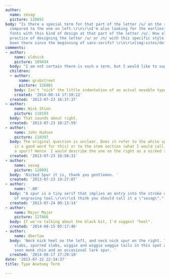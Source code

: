 ```yaml
---
author:
  name: sevag
  picture: 120891
body: "Is there a special term for that part of the letter /u/ on the right(circled)
  compared to the one on left.\r\n\r\nI'm also looking for the earliest examples of
  fonts with this kind of design at that part of the letter /u/. How old could the
  practice of designing the letter /u/ or /n/ with this specific style be or it has
  been there since the beginning of sans-serifs? \r\n\r\n[img:sites/default/files/old-images/u_4599.gif]"
comments:
- author:
    name: oldnick
    picture: 109434
  body: "I am not certain there is such a term, but I would like to suggest \u201Cnick\u201D\u2026"
  children:
  - author:
      name: grubstreet
      picture: 126081
    body: Isn't "nick" the little indentation of an actual movable type?
    created: '2014-08-14 17:10:22'
  created: '2013-07-23 16:37:37'
- author:
    name: Nick Shinn
    picture: 110193
  body: That sounds about right.
  created: '2013-07-23 18:27:59'
- author:
    name: John Hudson
    picture: 110397
  body: The original question is unclear. Does it refer to the white space (yes, nick
    is a good word for this) or to the stem section (what I would call, in both letters,
    a spur)? Hence  I would describe the one on the right as a nicked spur.
  created: '2013-07-23 18:58:31'
- author:
    name: sevag
    picture: 120891
  body: 'Nicked Spur it is, thank you gentlemen. '
  created: '2013-07-23 19:27:07'
- author:
    name: '.00'
  body: "A spur is a tiny serif that implies an entry into the stroke with some sort
    of engraving tool.\r\n\r\nI think you should call it a \"sevag\"."
  created: '2013-07-24 00:13:14'
- author:
    name: Major Major
    picture: 127466
  body: If we're talking about the black bit, I'd suggest "heel".
  created: '2014-08-15 05:17:46'
- author:
    name: dberlow
  body: 'Neck nick heel on the left, and neck nick spur on the right. There are also
    slabs, spurred slabs, wiggie and wiggie waggie tails in this spot as well as rarely
    seen monk chin and an occasional lark spur. '
  created: '2014-08-17 17:29:18'
date: '2013-07-22 22:34:37'
title: Type Anatomy Term

---
```


